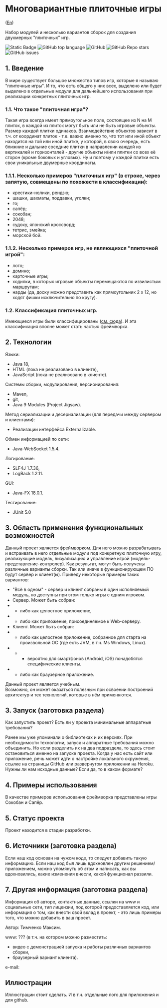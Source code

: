 # Многовариантные плиточные игры
([En](./ReadMe.en.md))

Набор модулей и несколько вариантов сборок для создания двухмерных "плиточных" игр. <!-- описание репозитория -->

<!--Блок информации о репозитории в бейджах-->
![Static Badge](https://img.shields.io/badge/TimMax-MultiVariantTileGames-timmaxx)
![GitHub top language](https://img.shields.io/github/languages/top/timmaxx/MultiVariantTileGames)
![GitHub](https://img.shields.io/github/license/timmaxx/MultiVariantTileGames)
![GitHub Repo stars](https://img.shields.io/github/stars/timmaxx/MultiVariantTileGames)
![GitHub issues](https://img.shields.io/github/issues/timmaxx/MultiVariantTileGames)
<!--
![Logotype](./docs/wall.jpg)
-->

<!--
https://bulldogjob.com/readme/how-to-write-a-good-readme-for-your-github-project
-->


## 1. Введение
В мире существует большое множество типов игр, которые я называю "плиточные игры". И то, что есть общего у них всех, выделено или будет выделено в отдельные модули для дальнейшего использования при реализации конкретных плиточных игр. 

### 1.1. Что такое "плиточная игра"?
Такая игра всегда имеет прямоугольное поле, состоящее из N на M плиток, в каждой из плиток могут быть или не быть игровые объекты. Размер каждой плитки одинаков.
Взаимодействие объектов зависит в т.ч. от координат плиток - т.е. важно именно то, что тот или иной объект находится на той или иной плитке, у которой, в свою очередь, есть ближние и дальние соседние плитки в направлении каждой из вертикалей и горизонталей - другие объекты и/или плитки со всех её сторон (кроме боковых и угловых).
Ну и поэтому у каждой плитки есть свои уникальные двумерные координаты.

### 1.1.1. Несколько примеров "плиточных игр" (в строке, через запятую, совмещены по похожести в классификации):
- крестики-нолики, рендзю;
- шашки, шахматы, поддавки, уголки;
- го;
- сапёр;
- сокобан;
- 2048;
- судоку, японский кроссворд;
- тетрис, змейка;
- морской бой.

### 1.1.2. Несколько примеров игр, не являющихся "плиточной игрой":
- лото;
- домино;
- карточные игры;
- ходилки, в которых игровые объекты перемещаются по извилистым маршрутам;
- нарды (да, доску можно представить как прямоугольник 2 х 12, но ходят фишки исключительно по кругу).

### 1.2. Классификация плиточных игр. 
Имеющиеся игры были классифицированы ([см. сюда](./docs/ru/GameClassification.txt)). И эта классификация вполне может стать частью фреймворка.

## 2. Технологии
Языки:
- Java 18,
- HTML (пока не реализовано в клиенте),
- JavaScript (пока не реализовано в клиенте).

Системы сборки, модулирования, версионирования:
- Maven,
- git,
- Java 9 Modules (Project Jigsaw).

Метод сериализации и десериализации (для передачи между сервером и клиентами):
- Реализации интерфейса Externalizable.

Обмен информацией по сети:
- Java-WebSocket 1.5.4.

Логирование:
- SLF4J 1.7.36,
- LogBack 1.2.11.

GUI:
- Java-FX 18.0.1.

Тестирование:
- JUnit 5.0

## 3. Область применения функциональных возможностей

Данный проект является фреймворком. Для него можно разрабатывать и встраивать в него отдельные модули под конкретную плиточную игру, реализующие модель, визуализацию и управление игрой (модель-представление-контролер).
Как результат, могут быть получены различные варианты сборки. Так или иначе в функционирующем ПО будут сервер и клиент(ы). Приведу некоторые примеры таких вариантов:
- "Всё в одном" - сервер и клиент собраны в один исполняемый модуль, но доступны при этом только игры с одним игроком.
- Сервер. Может быть собран:
- - либо как целостное приложение,
- - либо как приложение, присоединяемое к Web-серверу.
- Клиент. Может быть собран:
- - либо как целостное приложение, собранное для старта на произвольной ОС (где есть JVM, в т.ч. Ms Windows, Linux).
- - - вероятно для смартфонов (Android, iOS) понадобятся специфические клиенты.
- - либо как браузерное приложение.

Данный проект является учебным.   
Возможно, он может оказаться полезным при освоении построений архитектур и тех технологий, которые в нём применяются.

## 3. Запуск (заготовка раздела)
Как запустить проект? Есть ли у проекта минимальные аппаратные требования?

Ранее мы уже упоминали о библиотеках и их версиях. При необходимости технологии, запуск и аппаратные требования можно объединить.
Но если разделить их на два подраздела, то здесь стоит остановиться именно на запуске проекта. Когда у нас есть сайт или приложение, речь может идти о настройке локального окружения, ссылке на страницы GitHub или развернутом приложении на Heroku. Нужны ли нам исходные данные? Если да, то в каком формате?

## 4. Примеры использования
В качестве примеров использования фреймворка представлены игры Сокобан и Сапёр.

## 5. Статус проекта
Проект находится в стадии разработки.

## 6. Источники (заготовка раздела)
Если наш код основан на чужом коде, то следует добавить такую информацию.
Если наш код был лишь вдохновлен другим решением/приложением, можно упомянуть об этом и написать, как вы вдохновились, какие изменения внесли, какой функционал развили.

## 7. Другая информация (заготовка раздела)
Информация об авторе, контактные данные, ссылки на www и социальные сети, тип лицензии, под которой предоставляется код, или информация о том, как внести свой вклад в проект, - это лишь примеры того, что можно добавить в ваш проект.

Автор: Тимченко Максим.

www: ???
(в т.ч. на котором можно разместить:
- видео с демонстрацией запуска и работы различных вариантов сборки,
- браузерный вариант клиента).

e-mail: 

## Иллюстрации
Иллюстрации стоит сделать. И в т.ч. отдельные лого для приложения и для github.
